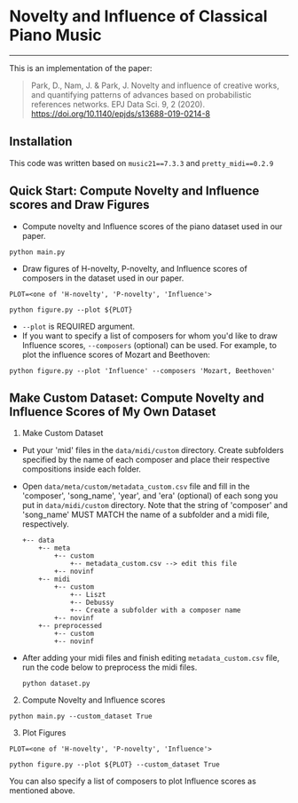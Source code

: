 # Novelty and Influence of Classical Piano Music
***

This is an implementation of the paper:
> Park, D., Nam, J. & Park, J. Novelty and influence of creative works, and quantifying patterns of advances based on probabilistic references networks. EPJ Data Sci. 9, 2 (2020). https://doi.org/10.1140/epjds/s13688-019-0214-8

## Installation
This code was written based on `music21==7.3.3` and `pretty_midi==0.2.9`


## Quick Start: Compute Novelty and Influence scores and Draw Figures
- Compute novelty and Influence scores of the piano dataset used in our paper.
```
python main.py
```

- Draw figures of H-novelty, P-novelty, and Influence scores of composers in the dataset used in our paper.
```
PLOT=<one of 'H-novelty', 'P-novelty', 'Influence'>

python figure.py --plot ${PLOT}
```
- `--plot` is REQUIRED argument.
- If you want to specify a list of composers for whom you'd like to draw Influence scores, `--composers` (optional) can be used. For example, to plot the influence scores of Mozart and Beethoven:
```
python figure.py --plot 'Influence' --composers 'Mozart, Beethoven'
```

## Make Custom Dataset: Compute Novelty and Influence Scores of My Own Dataset
1. Make Custom Dataset
- Put your 'mid' files in the `data/midi/custom` directory. Create subfolders specified by the name of each composer and place their respective compositions inside each folder.
- Open `data/meta/custom/metadata_custom.csv` file and fill in the 'composer', 'song_name', 'year', and 'era' (optional) of each song you put in `data/midi/custom` directory. Note that the string of 'composer'  and 'song_name' MUST MATCH the name of a subfolder and a midi file, respectively.
  
  ```
  +-- data
      +-- meta
          +-- custom
              +-- metadata_custom.csv --> edit this file
          +-- novinf
      +-- midi
          +-- custom
              +-- Liszt
              +-- Debussy
              +-- Create a subfolder with a composer name
          +-- novinf
      +-- preprocessed
          +-- custom
          +-- novinf
  ```

- After adding your midi files and finish editing `metadata_custom.csv` file, run the code below to preprocess the midi files.
  ```
  python dataset.py
  ```
2. Compute Novelty and Influence scores
```
python main.py --custom_dataset True
```

3. Plot Figures
```
PLOT=<one of 'H-novelty', 'P-novelty', 'Influence'>

python figure.py --plot ${PLOT} --custom_dataset True
```
You can also specify a list of composers to plot Influence scores as mentioned above.





